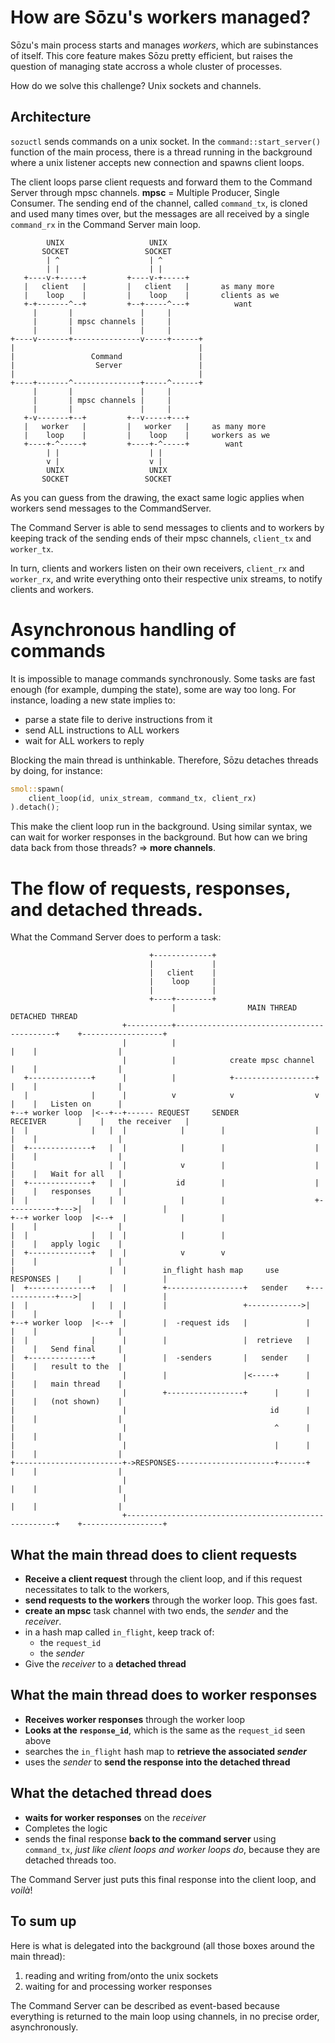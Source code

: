 # How are Sōzu's workers managed?

Sōzu's main process starts and manages _workers_, which are subinstances of itself.
This core feature makes Sōzu pretty efficient, but raises the question of managing state accross a whole cluster of processes.

How do we solve this challenge? Unix sockets and channels.

## Architecture

`sozuctl` sends commands on a unix socket.
In the `command::start_server()` function of the main process,
there is a thread running in the background where a unix listener accepts new
connection and spawns client loops.

The client loops parse client requests and forward them to the Command Server
through mpsc channels. **mpsc** = Multiple Producer, Single Consumer.
The sending end of the channel, called `command_tx`, is cloned and used many times over,
but the messages are all received by a single `command_rx` in the Command Server main loop.

```
        UNIX                   UNIX
       SOCKET                 SOCKET
        | ^                    | ^
        | |                    | |
   +----v-+-----+         +----v-+-----+
   |   client   |         |   client   |       as many more
   |    loop    |         |    loop    |       clients as we
   +-+-------^--+         +--+-----^---+          want
     |       |               |     |
     |       | mpsc channels |     |
     |       |               |     |
+----v-------+---------------v-----+------+
|                                         |
|                 Command                 |
|                  Server                 |
|                                         |
+----+-------^---------------+-----^------+
     |       |               |     |
     |       | mpsc channels |     |
     |       |               |     |
   +-v-------+--+         +--v-----+---+
   |   worker   |         |   worker   |     as many more
   |    loop    |         |    loop    |     workers as we
   +----+-^-----+         +----+-^-----+        want
        | |                    | |
        v |                    v |
        UNIX                   UNIX
       SOCKET                 SOCKET
```

As you can guess from the drawing, the exact same logic applies when workers send messages
to the CommandServer.

The Command Server is able to send messages to clients and to workers by
keeping track of the sending ends of their mpsc channels, `client_tx` and `worker_tx`.

In turn, clients and workers listen on their own receivers, `client_rx` and `worker_rx`, and
write everything onto their respective unix streams, to notify clients and workers.

# Asynchronous handling of commands

It is impossible to manage commands synchronously.
Some tasks are fast enough (for example, dumping the state), some are way too long.
For instance, loading a new state implies to:

-   parse a state file to derive instructions from it
-   send ALL instructions to ALL workers
-   wait for ALL workers to reply

Blocking the main thread is unthinkable. Therefore, Sōzu detaches threads by doing, for instance:

```rust
smol::spawn(
    client_loop(id, unix_stream, command_tx, client_rx)
).detach();
```

This make the client loop run in the background.
Using similar syntax, we can wait for worker responses in the background.
But how can we bring data back from those threads? => **more channels**.

# The flow of requests, responses, and detached threads.

What the Command Server does to perform a task:

```
                               +-------------+
                               |             |
                               |   client    |
                               |    loop     |
                               |             |
                               +----+--------+
                                    |                MAIN THREAD                       DETACHED THREAD
                         +----------+-------------------------------------------+    +------------------+
                         |          |                                           |    |                  |
                         |          |            create mpsc channel            |    |                  |
   +--------------+      |          |            +------------------+           |    |                  |
   |              |      |          v            v                  v           |    |   Listen on      |
+--+ worker loop  |<--+--+------ REQUEST     SENDER              RECEIVER       |    |   the receiver   |
|  |              |   |  |            |        |                    |           |    |                  |
|  +--------------+   |  |            |        |                    |           |    |                  |
|                     |  |            v        |                    |           |    |   Wait for all   |
|  +--------------+   |  |           id        |                    |           |    |   responses      |
|  |              |   |  |            |        |                    +-----------+--->|                  |
+--+ worker loop  |<--+  |            |        |                                |    |                  |
|  |              |   |  |            |        |                                |    |   apply logic    |
|  +--------------+   |  |            v        v                                |    |                  |
|                     |  |        in_flight hash map     use          RESPONSES |    |                  |
|  +--------------+   |  |        +-----------------+   sender    +-------------+--->|                  |
|  |              |   |  |        |                 +------------>|             |    |                  |
+--+ worker loop  |<--+  |        |  -request ids   |             |             |    |                  |
|  |              |      |        |                 |  retrieve   |             |    |   Send final     |
|  +--------------+      |        |  -senders       |   sender    |             |    |   result to the  |
|                        |        |                 |<-----+      |             |    |   main thread    |
|                        |        +-----------------+      |      |             |    |   (not shown)    |
|                        |                                id      |             |    |                  |
|                        |                                 ^      |             |    |                  |
|                        |                                 |      |             |    |                  |
+------------------------+->RESPONSES----------------------+------+             |    |                  |
                         |                                                      |    |                  |
                         |                                                      |    |                  |
                         +------------------------------------------------------+    +------------------+
```

## What the main thread does to client requests

-   **Receive a client request** through the client loop, and if this request necessitates to talk to the workers,
-   **send requests to the workers** through the worker loop. This goes fast.
-   **create an mpsc** task channel with two ends, the _sender_ and the _receiver_.
-   in a hash map called `in_flight`, keep track of:
    -   the `request_id`
    -   the _sender_
-   Give the _receiver_ to a **detached thread**

## What the main thread does to worker responses

-   **Receives worker responses** through the worker loop
-   **Looks at the `response_id`**, which is the same as the `request_id` seen above
-   searches the `in_flight` hash map to **retrieve the associated _sender_**
-   uses the _sender_ to **send the response into the detached thread**

## What the detached thread does

-   **waits for worker responses** on the _receiver_
-   Completes the logic
-   sends the final response **back to the command server** using `command_tx`,
    _just like client loops and worker loops do_, because they are detached threads too.

The Command Server just puts this final response into the client loop, and _voilà_!

## To sum up

Here is what is delegated into the background (all those boxes around the main thread):

1. reading and writing from/onto the unix sockets
2. waiting for and processing worker responses

The Command Server can be described as event-based because everything is returned
to the main loop using channels, in no precise order, asynchronously.
